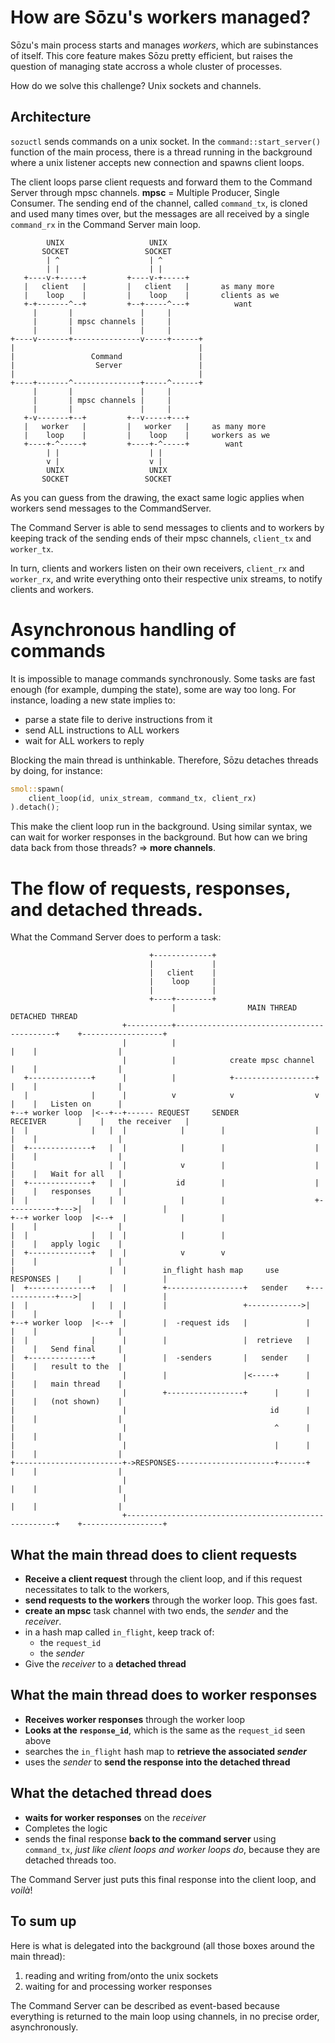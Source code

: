 # How are Sōzu's workers managed?

Sōzu's main process starts and manages _workers_, which are subinstances of itself.
This core feature makes Sōzu pretty efficient, but raises the question of managing state accross a whole cluster of processes.

How do we solve this challenge? Unix sockets and channels.

## Architecture

`sozuctl` sends commands on a unix socket.
In the `command::start_server()` function of the main process,
there is a thread running in the background where a unix listener accepts new
connection and spawns client loops.

The client loops parse client requests and forward them to the Command Server
through mpsc channels. **mpsc** = Multiple Producer, Single Consumer.
The sending end of the channel, called `command_tx`, is cloned and used many times over,
but the messages are all received by a single `command_rx` in the Command Server main loop.

```
        UNIX                   UNIX
       SOCKET                 SOCKET
        | ^                    | ^
        | |                    | |
   +----v-+-----+         +----v-+-----+
   |   client   |         |   client   |       as many more
   |    loop    |         |    loop    |       clients as we
   +-+-------^--+         +--+-----^---+          want
     |       |               |     |
     |       | mpsc channels |     |
     |       |               |     |
+----v-------+---------------v-----+------+
|                                         |
|                 Command                 |
|                  Server                 |
|                                         |
+----+-------^---------------+-----^------+
     |       |               |     |
     |       | mpsc channels |     |
     |       |               |     |
   +-v-------+--+         +--v-----+---+
   |   worker   |         |   worker   |     as many more
   |    loop    |         |    loop    |     workers as we
   +----+-^-----+         +----+-^-----+        want
        | |                    | |
        v |                    v |
        UNIX                   UNIX
       SOCKET                 SOCKET
```

As you can guess from the drawing, the exact same logic applies when workers send messages
to the CommandServer.

The Command Server is able to send messages to clients and to workers by
keeping track of the sending ends of their mpsc channels, `client_tx` and `worker_tx`.

In turn, clients and workers listen on their own receivers, `client_rx` and `worker_rx`, and
write everything onto their respective unix streams, to notify clients and workers.

# Asynchronous handling of commands

It is impossible to manage commands synchronously.
Some tasks are fast enough (for example, dumping the state), some are way too long.
For instance, loading a new state implies to:

-   parse a state file to derive instructions from it
-   send ALL instructions to ALL workers
-   wait for ALL workers to reply

Blocking the main thread is unthinkable. Therefore, Sōzu detaches threads by doing, for instance:

```rust
smol::spawn(
    client_loop(id, unix_stream, command_tx, client_rx)
).detach();
```

This make the client loop run in the background.
Using similar syntax, we can wait for worker responses in the background.
But how can we bring data back from those threads? => **more channels**.

# The flow of requests, responses, and detached threads.

What the Command Server does to perform a task:

```
                               +-------------+
                               |             |
                               |   client    |
                               |    loop     |
                               |             |
                               +----+--------+
                                    |                MAIN THREAD                       DETACHED THREAD
                         +----------+-------------------------------------------+    +------------------+
                         |          |                                           |    |                  |
                         |          |            create mpsc channel            |    |                  |
   +--------------+      |          |            +------------------+           |    |                  |
   |              |      |          v            v                  v           |    |   Listen on      |
+--+ worker loop  |<--+--+------ REQUEST     SENDER              RECEIVER       |    |   the receiver   |
|  |              |   |  |            |        |                    |           |    |                  |
|  +--------------+   |  |            |        |                    |           |    |                  |
|                     |  |            v        |                    |           |    |   Wait for all   |
|  +--------------+   |  |           id        |                    |           |    |   responses      |
|  |              |   |  |            |        |                    +-----------+--->|                  |
+--+ worker loop  |<--+  |            |        |                                |    |                  |
|  |              |   |  |            |        |                                |    |   apply logic    |
|  +--------------+   |  |            v        v                                |    |                  |
|                     |  |        in_flight hash map     use          RESPONSES |    |                  |
|  +--------------+   |  |        +-----------------+   sender    +-------------+--->|                  |
|  |              |   |  |        |                 +------------>|             |    |                  |
+--+ worker loop  |<--+  |        |  -request ids   |             |             |    |                  |
|  |              |      |        |                 |  retrieve   |             |    |   Send final     |
|  +--------------+      |        |  -senders       |   sender    |             |    |   result to the  |
|                        |        |                 |<-----+      |             |    |   main thread    |
|                        |        +-----------------+      |      |             |    |   (not shown)    |
|                        |                                id      |             |    |                  |
|                        |                                 ^      |             |    |                  |
|                        |                                 |      |             |    |                  |
+------------------------+->RESPONSES----------------------+------+             |    |                  |
                         |                                                      |    |                  |
                         |                                                      |    |                  |
                         +------------------------------------------------------+    +------------------+
```

## What the main thread does to client requests

-   **Receive a client request** through the client loop, and if this request necessitates to talk to the workers,
-   **send requests to the workers** through the worker loop. This goes fast.
-   **create an mpsc** task channel with two ends, the _sender_ and the _receiver_.
-   in a hash map called `in_flight`, keep track of:
    -   the `request_id`
    -   the _sender_
-   Give the _receiver_ to a **detached thread**

## What the main thread does to worker responses

-   **Receives worker responses** through the worker loop
-   **Looks at the `response_id`**, which is the same as the `request_id` seen above
-   searches the `in_flight` hash map to **retrieve the associated _sender_**
-   uses the _sender_ to **send the response into the detached thread**

## What the detached thread does

-   **waits for worker responses** on the _receiver_
-   Completes the logic
-   sends the final response **back to the command server** using `command_tx`,
    _just like client loops and worker loops do_, because they are detached threads too.

The Command Server just puts this final response into the client loop, and _voilà_!

## To sum up

Here is what is delegated into the background (all those boxes around the main thread):

1. reading and writing from/onto the unix sockets
2. waiting for and processing worker responses

The Command Server can be described as event-based because everything is returned
to the main loop using channels, in no precise order, asynchronously.
